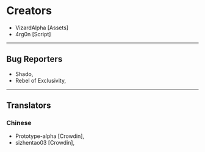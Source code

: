# Creators
- VizardAlpha [Assets]
- 4rg0n [Script]

---
## Bug Reporters
- Shado,
- Rebel of Exclusivity,

---

## Translators
### Chinese
- Prototype-alpha [Crowdin],
- sizhentao03 [Crowdin],
